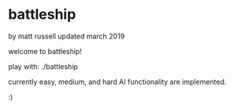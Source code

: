 # battleship
by matt russell
updated march 2019

welcome to battleship!

play with: ./battleship

currently easy, medium, and hard AI functionality are implemented. 

:)

